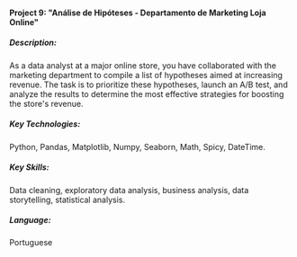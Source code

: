 #### Project 9: "Análise de Hipóteses - Departamento de Marketing Loja Online"

##### Description:
As a data analyst at a major online store, you have collaborated with the marketing department to compile a list of hypotheses aimed at increasing revenue. The task is to prioritize these hypotheses, launch an A/B test, and analyze the results to determine the most effective strategies for boosting the store's revenue.
##### Key Technologies:
Python, Pandas, Matplotlib, Numpy, Seaborn, Math, Spicy, DateTime.
##### Key Skills: 
Data cleaning, exploratory data analysis, business analysis, data storytelling, statistical analysis.
##### Language: 
Portuguese